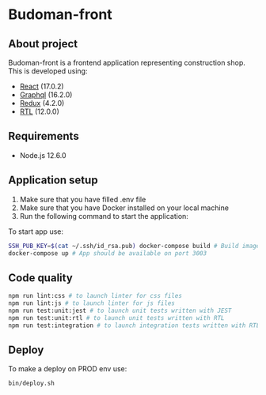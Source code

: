 # Budoman-front

## About project

Budoman-front is a frontend application representing construction shop.
This is developed using:

- [React](https://reactjs.org/) (17.0.2)
- [Graphql](https://graphql.org/) (16.2.0)
- [Redux](https://redux.js.org/) (4.2.0)
- [RTL](https://testing-library.com/docs/react-testing-library/intro/) (12.0.0)

## Requirements

- Node.js 12.6.0

## Application setup
1. Make sure that you have filled .env file
2. Make sure that you have Docker installed on your local machine
3. Run the following command to start the application:

To start app use:
```bash
SSH_PUB_KEY=$(cat ~/.ssh/id_rsa.pub) docker-compose build # Build images (perform only once)
docker-compose up # App should be available on port 3003
```

## Code quality
```bash
npm run lint:css # to launch linter for css files
npm run lint:js # to launch linter for js files
npm run test:unit:jest # to launch unit tests written with JEST
npm run test:unit:rtl # to launch unit tests written with RTL
npm run test:integration # to launch integration tests written with RTL
```

## Deploy
To make a deploy on PROD env use:
```bash
bin/deploy.sh
```
